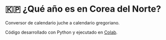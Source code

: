 # 🇰🇵 ¿Qué año es en Corea del Norte?
<p>Conversor de calendario juche a calendario gregoriano.</p>
<p>C&oacute;digo desarrollado con Python y ejecutado en <a href="https://colab.research.google.com/drive/1L6YMSxU0Kpczch3_MQwcQvkjv80skRoP" target="_blank">Colab</a>.</p>
